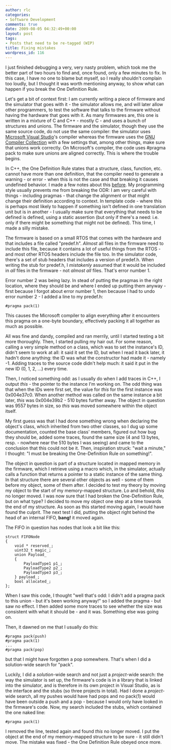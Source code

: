 ```yaml
---
author: rlc
categories:
- Software Development
comments: true
date: 2009-08-05 04:32:49+00:00
layout: post
tags:
- Posts that need to be re-tagged (WIP)
title: Fixing mistakes
wordpress_id: 116
---
```


I just finished debugging a very, very nasty problem, which took me the better part of two hours to find and, once found, only a few minutes to fix. In this case, I have no one to blame but myself, so I really shouldn't complain too loudly, but I thought it was worth mentioning anyway, to show what can happen if you break the One Definition Rule.

<!--more-->

Let's get a bit of context first: I am currently writing a piece of firmware and the simulator that goes with it - the simulator allows me, and will later allow other programmers, to test the software that talks to the firmware without having the hardware that goes with it. As many firmwares are, this one is written in a mixture of C and C++ - mostly C - and uses a bunch of structures and unions. The firmware and the simulator, though they use the same source code, do not use the same compiler: the simulator uses [Microsoft Visual Studio](http://www.microsoft.com/visualstudio)'s compiler whereas the firmware uses the [GNU Compiler Collection](http://gcc.gnu.org/) with a few settings that, among other things, make sure that unions work correctly. On Microsoft's compiler, the code uses #pragma pack to make sure unions are aligned correctly. This is where the trouble begins.

In C++, the One Definition Rule states that a structure, class, function, etc. cannot have more than one definition, that the compiler need to generate a warning - or error - when this is not the case and that breaking it causes undefined behavior. I made a few notes about this [before](/blog/2009/07/ah-the-one-definition-rule/). My programming style usually prevents me from breaking the ODR: I am very careful with things - including pragmas - that change the alignment or that might change their definition according to context. In template code - where this is perhaps most likely to happen if something isn't defined in one translation unit but is in another - I usually make sure that everything that needs to be defined is defined, using a static assertion (but only if there's a need: i.e. only if there might be something that might not be defined). This time, I made a silly mistake.

The firmware is based on a small RTOS that comes with the hardware and that includes a file called "predef.h". _Almost_ all files in the firmware need to include this file, because it contains a lot of useful things from the RTOS - and most other RTOS headers include the file too. In the simulator code, there's a set of stub headers that includes a version of predef.h. When writing the stub for predef.h, I _mistakenly_ assumed that it would be included in _all_ files in the firmware - not _almost all_ files. That's error number 1.

Error number 2 was being lazy. In stead of putting the pragmas in the right location, where they should be and where I ended up putting them anyway - first because I forgot about error number 1, then because I had to undo error number 2 - I added a line to my predef.h:

    #pragma pack(1)

This causes the Microsoft compiler to align everything after it encounters this pragma on a one-byte boundary, effectively packing it all together as much as possible.

All was fine and dandy, compiled and ran merrily, until I started testing a bit more thoroughly. Then, I started pulling my hair out. For some reason, calling a very simple method on a class, which was to set the instance's ID, didn't seem to work at all: it said it set the ID, but when I read it back later, it hadn't done anything: the ID was what the constructor had made it - namely -1. Adding traces to the source code didn't help much: it said it put in the new ID (0, 1, 2, ...) every time.

Then, I noticed something odd: as I usually do when I add traces in C++, I output _this_ - the pointer to the instance I'm working on. The odd thing was that when the IDs were first set, the value for _this_ for the first instance was 0x004e37c0. When another method was called on the same instance a bit later, _this_ was 0x004e39b2 - 510 bytes further away. The object in question was 9557 bytes in size, so _this_ was moved somewhere within the object itself.

My first guess was that I had done something wrong when declaring the object's class, which inherited from two other classes, so I dug up some documentation, counted the base class' members, figured out how bug they should be, added some traces, found the same size (4 and 13 bytes, resp. - nowhere near the 510 bytes I was seeing) and came to the conclusion that this could not be it. Then, inspiration struck: "wait a minute," I thought: "I must be breaking the One-Definition Rule on something!".

The object in question is part of a structure located in mapped memory in the firmware, which I retrieve using a macro which, in the simulator, actually calls a function that returns a pointer to a static instance of the same thing. In that structure there are several other objects as well - some of them before my object, some of them after. I decided to test my theory by moving my object to the start of my memory-mapped structure. Lo and behold, _this_ no longer moved. I was now sure that I had broken the One-Definition Rule, but on what type? I decided to move my object one step at a time towards the end of my structure. As soon as this started moving again, I would have found the culprit. The next test I did, putting the object right behind the head of an internal FIFO, **bang!** it moved again.

The FIFO in question has nodes that look a bit like this:

    struct FIFONode
    {
    	void * reserved_;
    	uint32_t magic_;
    	union Payload_
    	{
    		PayloadType1 p1_;
    		PayloadType2 p2_;
    		PayloadType3 p3_;
    	} payload_;
    	bool allocated_;
    };

When I saw this code, I thought "well that's odd: I didn't add a pragma pack to this union - but it's been working anyway!" so I added the pragma - but saw no effect. I then added some more traces to see whether the size was consistent with what it should be - and it was. Something else was going on.

Then, it dawned on me that I usually do this:

    #pragma pack(push)
    #pragma pack(1)
    ...
    #pragma pack(pop)

but that I might have forgotten a pop somewhere. That's when I did a solution-wide search for "pack".

Luckily, I did a _solution_-wide search and not just a _project_-wide search: the way the simulator is set up, the firmware's code is in a library that is linked into the simulator, and is therefore in its own project in Visual Studio, as is the interface and the stubs (so three projects in total). Had I done a _project_-wide search, all my pushes would have had pops and no pack(1) would have been outside a push and a pop - because I would only have looked in the firmware's code. Now, my search included the stubs, which contained the one naked line:

    #pragma pack(1)

I removed the line, tested again and found _this_ no longer moved. I put the object at the end of my memory-mapped structure to be sure - it still didn't move. The mistake was fixed - the One Definition Rule obeyed once more.